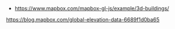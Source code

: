 - https://www.mapbox.com/mapbox-gl-js/example/3d-buildings/

https://blog.mapbox.com/global-elevation-data-6689f1d0ba65
